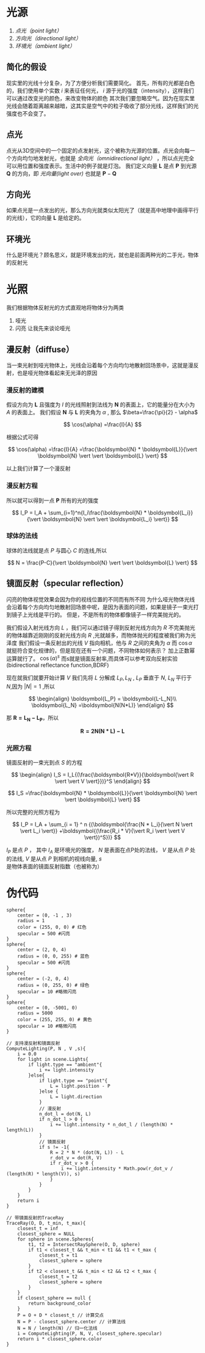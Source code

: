 # 光源
1. *点光（point light）* 
2. *方向光（directional light）*
3. *环境光（ambient light）* 
## 简化的假设
现实里的光线十分复杂，为了方便分析我们需要简化。
首先，所有的光都是白色的，我们使用单个实数 *i* 来表征任何光， *i* 源于光的强度（intensity），这样我们可以通过改变光的颜色，来改变物体的颜色
其次我们要忽略空气。因为在现实里光线会随着距离越来越暗，这其实是空气中的粒子吸收了部分光线，这样我们的光强度也不会变了。
## 点光
点光从3D空间中的一个固定的点发射光，这个被称为光源的位置。点光会向每一个方向均匀地发射光，也就是 *全向光（omnidirectional light）* ，所以点光完全可以用位置和强度表示。生活中的例子就是灯泡。
我们定义向量 $\boldsymbol{L}$ 是点 $\boldsymbol{P}$ 到光源 $\boldsymbol{Q}$ 的方向，即 *光向量(light over)* 也就是 $\boldsymbol{P}-\boldsymbol{Q}$
##  方向光
如果点光是一点发出的光，那么方向光就类似太阳光了（就是高中地理中画得平行的光线），它的向量 $\boldsymbol{L}$ 是给定的。
## 环境光
什么是环境光？顾名思义，就是环境发出的光，就也是前面两种光的二手光，物体的反射光
# 光照
我们根据物体反射光的方式直观地将物体分为两类
1. 哑光
2. 闪亮
让我先来谈论哑光
## 漫反射（diffuse）
当一束光射到哑光物体上，光线会沿着每个方向均匀地散射回场景中，这就是漫反射，也是哑光物体看起来无光泽的原因
### 漫反射的建模
假设方向为 $\boldsymbol{L}$ 且强度为 $I$ 的光线照射到法线为 $\boldsymbol{N}$ 的表面上，它的能量分在大小为 $A$ 的表面上。
我们假设 $\boldsymbol{N}$ 与 $\boldsymbol{L}$ 的夹角为 $\alpha$ , 那么 $\beta=\frac{\pi}{2} - \alpha$

$$
\cos(\alpha) =\frac{I}{A}
$$

根据公式可得

$$
\cos(\alpha) =\frac{I}{A} =\frac{\boldsymbol{N} * \boldsymbol{L}}{\vert \boldsymbol{N} \vert \vert \boldsymbol{L} \vert}
$$

以上我们计算了一个漫反射
###  漫反射方程
所以就可以得到一点 $\boldsymbol{P}$ 所有的光的强度

$$
I_P = I_A + \sum_{i=1}^n{I_i\frac{\boldsymbol{N} * \boldsymbol{L_i}}{\vert \boldsymbol{N} \vert \vert \boldsymbol{L_i} \vert}}
$$

### 球体的法线
球体的法线就是点 $P$ 与圆心 $C$ 的连线,所以

$$
N = \frac{P-C}{\vert \boldsymbol{N} \vert \vert \boldsymbol{L} \vert}
$$

## 镜面反射（specular reflection）
闪亮的物体视觉效果会因为你的视线位置的不同而有所不同
为什么哑光物体光线会沿着每个方向均匀地散射回场景中呢，是因为表面的问题，如果是镜子一束光打到镜子上光线是平行的。
但是，不是所有的物体都像镜子一样完美抛光的。

我们假设入射光线方向 $L$ ，我们可以通过镜子得到反射光线方向为 $R$
不完美抛光的物体越靠近刚刚的反射光线方向 $R$ ,光就越多，而物体抛光的程度被我们称为光泽度
我们假设一条反射出的光线 $V$ 指向相机，他与 $R$ 之间的夹角为 $\alpha$
而 $\cos{\alpha}$ 就挺符合变化规律的，但是现在还有一个问题，不同物体如何表示？
加上正数幂运算就行了。
${\cos(\alpha)}^s$ 
而s就是镜面反射率,而具体可以参考双向反射实验(bidirectional reflectance function,BDRF)

现在就我们就要开始计算 $V$
我们先将 $L$ 分解成 $L_P,L_N$ , $L_P$ 垂直于 $N$, $L_N$ 平行于 $N$,因为 $\vert N \vert =1$ ,所以 

$$ 
\begin{align}
\boldsymbol{L_P} = \boldsymbol{L-L_N}\\
\boldsymbol{L_N} =\boldsymbol{N(N*L)}
\end{align}
$$

那 $\boldsymbol{R = L_N-L_P}$，所以

$$
\boldsymbol{R= 2N(N*L) -L}
$$

### 光照方程
镜面反射的一束光到点 $S$ 的方程

$$
\begin{align}
    I_S = I_L{(\frac{\boldsymbol{R*V}}{\boldsymbol{\vert R \vert \vert V \vert}})}^S
\end{align}
$$

$$
I_S =\frac{\boldsymbol{N} * \boldsymbol{L}}{\vert \boldsymbol{N} \vert \vert \boldsymbol{L} \vert}
$$

所以完整的光照方程为

$$
I_P = I_A + \sum_{i = 1} ^ n {(\boldsymbol{\frac{N * L_i}{\vert N \vert \vert L_i \vert}} +\boldsymbol{(\frac{R_i * V}{\vert R_i \vert \vert V \vert})^S})}
$$

$I_P$ 是点 $P$  ， 其中 $I_A$ 是环境光的强度， $N$ 是表面在点P处的法线， $V$ 是从点 $P$ 处的法线, $V$ 是从点 $P$ 到相机的视线向量, $s$ 是物体表面的镜面反射指数（也被称为）

# 伪代码
```
sphere{
    center = (0, -1 , 3)
    radius = 1
    color = (255, 0, 0) # 红色
    specular = 500 #闪亮
}
sphere{
    center = (2, 0, 4)
    radius = (0, 0, 255) # 蓝色
    specular = 500 #闪亮
}
sphere{
    center = (-2, 0, 4)
    radius = (0, 255, 0) # 绿色
    specular = 10 #略微闪亮
}
sphere{
    center = (0, -5001, 0)
    radius = 5000
    color = (255, 255, 0) # 黄色
    specular = 10 #略微闪亮
}
```
```
// 支持漫反射和镜面反射
ComputeLighting(P, N , V ,s){
    i = 0.0
    for light in scene.Lights{
        if light.type == "ambient"{
            i += light.intensity
        }else{
            if light.type == "point"{
                L = light.position - P
            }else {
                L = light.direction
            }
            // 漫反射
            n_dot_l = dot(N, L)
            if n_dot_l > 0 {
                i += light.intensity * n_dot_l / (length(N) * length(L))
            }
            // 镜面反射
            if s != -1{
                R = 2 * N * (dot(N, L)) - L
                r_dot_v = dot(R, V)
                if r_dot_v > 0 {
                    i += light.intensity * Math.pow(r_dot_v / (length(R) * length(V)), s)
                }
            } 
        }
    }
    return i
}
```
```
// 带镜面反射的TraceRay
TraceRay(O, D, t_min, t_max){
    closest_t = inf
    closest_sphere = NULL
    for sphere in scene.Spheres{
        t1, t2 = IntersectRaySphere(O, D, sphere)
        if t1 < closest_t && t_min < t1 && t1 < t_max {
            closest_t = t1
            closest_sphere = sphere
        }
        if t2 < closest_t && t_min < t2 && t2 < t_max {
            closest_t = t2
            closest_sphere = sphere
        }
    }
    if closest_sphere == null {
        return background_color
    }
    P = O + D * closest_t // 计算交点
    N = P - closest_sphere.center // 计算法线
    N = N / length(N) // 归一化法线
    i = ComputeLighting(P, N, V, closest_sphere.specular)
    return i * closest_sphere.color
}
```



